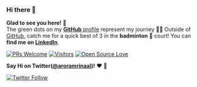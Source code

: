 ### Hi there 👋
**Glad to see you here!** :star_struck: <br> The green dots on my [**GitHub** profile](https://github.com/aroramrinaal?tab=repositories) represent my journey :running_man: Outside of [GitHub](https://github.com/aroramrinaal/), catch me for a quick best of 3 in the **badminton** :badminton: court! You can **find me on [LinkedIn](https://www.linkedin.com/in/mrinaal-arora/)**.


[![PRs Welcome](https://img.shields.io/badge/PRs-welcome-brightgreen.svg?style=flat&logo=github)](https://github.com/aroramrinaal) [![Visitors](https://visitor-badge.glitch.me/badge?page_id=aroramrinaal.visitor-badge)](https://github.com/aroramrinaal) [![Open Source Love](https://badges.frapsoft.com/os/v2/open-source.svg?v=103)](https://github.com/aroramrinaal)

**Say Hi on Twitter([@aroramrinaal](https://twitter.com/aroramrinaal25))!** :heart: 💬

[![Twitter Follow](https://img.shields.io/twitter/follow/aroramrinaal25?style=social)](https://twitter.com/aroramrinaal25)
